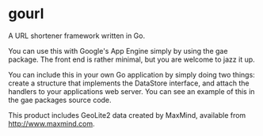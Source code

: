 gourl
=====

A URL shortener framework written in Go.

You can use this with Google's App Engine simply by using the gae
package. The front end is rather minimal, but you are welcome to jazz
it up.

You can include this in your own Go application by simply doing two
things: create a structure that implements the DataStore interface,
and attach the handlers to your applications web server. You can see
an example of this in the gae packages source code.

This product includes GeoLite2 data created by MaxMind, available from
<a href="http://www.maxmind.com">http://www.maxmind.com</a>.
